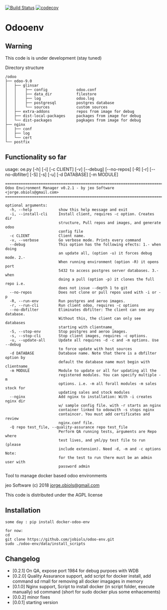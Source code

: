 [![Build Status](https://travis-ci.org/jobiols/odoo-env.svg?branch=master)](https://travis-ci.org/jobiols/odoo-env)
[![codecov](https://codecov.io/gh/jobiols/odoo-env/branch/master/graph/badge.svg)](https://codecov.io/gh/jobiols/odoo-env)

Odooenv
=======

Warning
-------
This code is is under development (stay tuned)

Directory structure

    /odoo
    ├── odoo-9.0
    │   ├── glinsar
    │   │    ├── config             odoo.conf
    │   │    ├── data_dir           filestore
    │   │    ├── log                odoo.log
    │   │    ├── postgresql         postgres database
    │   │    └── sources            custom sources
    │   ├── extra-addons            repos from image for debug
    │   ├── dist-local-packages     packages from image for debug
    │   └── dist-packages           pagkages from image for debug
    ├── nginx
    │   ├── conf
    │   ├── log
    │   └── cert
    └── postfix


Functionality so far
--------------------- 
usage: oe.py [-h] [-i] [-c CLIENT] [-v] [--debug] [--no-repos] [-R] [-r]
             [--no-dbfilter] [-S] [-s] [-u] [-d DATABASE] [-m MODULE]

    ==========================================================================
    Odoo Environment Manager v0.2.1 - by jeo Software <jorge.obiols@gmail.com>
    ==========================================================================
    
    optional arguments:
      -h, --help            show this help message and exit
      -i, --install-cli     Install client, requires -c option. Creates dir
                            structure, Pull repos and images, and generate odoo
                            config file
      -c CLIENT             Client name.
      -v, --verbose         Go verbose mode. Prints every command
      --debug               This option has the following efects: 1.- when doing
                            an update all, (option -u) it forces debug mode. 2.-
                            When running environment (option -R) it opens port
                            5432 to access postgres server databases. 3.- when
                            doing a pull (option -p) it clones the full repo i.e.
                            does not issue --depth 1 to git
      --no-repos            Does not clone or pull repos used with -i or -p
      -R, --run-env         Run postgres and aeroo images.
      -r, --run-cli         Run client odoo, requires -c options
      --no-dbfilter         Eliminates dbfilter: The client can see any database.
                            Without this, the client can only see databases
                            starting with clientname_
      -S, --stop-env        Stop postgres and aeroo images.
      -s, --stop-cli        Stop client images, requires -c options.
      -u, --update-all      Update all requires -d -c and -m options. Use --debug
                            to force update with host sources
      -d DATABASE           Database name. Note that there is a dbfilter option by
                            default the database name must begin with clientname_
      -m MODULE             Module to update or all for updating all the
                            registered modules. You can specify multiple -m
                            options. i.e. -m all forall modules -m sales stock for
                            updating sales and stock modules
      --nginx               Add nginx to installation: With -i creates nginx dir
                            w/ sample config file. with -r starts an nginx
                            container linked to odoowith -s stops nginx
                            containcer. You must add certificates and review
                            nginx.conf file.
      -Q repo test_file, --quality-assurance repo test_file
                            Perform QA running tests, arguments are Repo where
                            test lives, and yml/py test file to run (please
                            include extension). Need -d, -m and -c options Note:
                            for the test to run there must be an admin user with
                            password admin


Tool to manage docker based odoo environments

jeo Software (c) 2018 jorge.obiols@gmail.com

This code is distributed under the AGPL license

Installation
------------
    some day : pip install docker-odoo-env
    
    for now:
    cd
    git clone https://github.com/jobiols/odoo-env.git
    sudo ./odoo-env/data/install_scripts
 
    
Changelog
---------
- [0.2.1]   On QA, expose port 1984 for debug purpoes with WDB
- [0.2.0]   Quality Assurance support, add script for docker install, add
            command sd rmall for removing all docker imagages in memory
- [0.1.0]   Nginx support, 
            Script to install docker (in script folder, execute manually)
            sd command (short for sudo docker plus some enhacements)
- [0.0.2]   minor fixes
- [0.0.1]   starting version